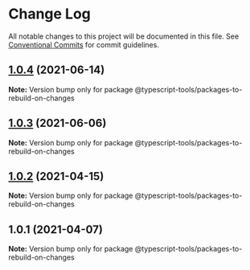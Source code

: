 # Change Log

All notable changes to this project will be documented in this file.
See [Conventional Commits](https://conventionalcommits.org) for commit guidelines.

## [1.0.4](https://github.com/typescript-tools/typescript-tools/compare/@typescript-tools/packages-to-rebuild-on-changes@1.0.3...@typescript-tools/packages-to-rebuild-on-changes@1.0.4) (2021-06-14)

**Note:** Version bump only for package @typescript-tools/packages-to-rebuild-on-changes





## [1.0.3](https://github.com/typescript-tools/typescript-tools/compare/@typescript-tools/packages-to-rebuild-on-changes@1.0.2...@typescript-tools/packages-to-rebuild-on-changes@1.0.3) (2021-06-06)

**Note:** Version bump only for package @typescript-tools/packages-to-rebuild-on-changes





## [1.0.2](https://github.com/typescript-tools/typescript-tools/compare/@typescript-tools/packages-to-rebuild-on-changes@1.0.1...@typescript-tools/packages-to-rebuild-on-changes@1.0.2) (2021-04-15)

**Note:** Version bump only for package @typescript-tools/packages-to-rebuild-on-changes





## 1.0.1 (2021-04-07)

**Note:** Version bump only for package @typescript-tools/packages-to-rebuild-on-changes
